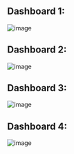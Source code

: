 ## Dashboard 1:



![image](https://github.com/pranavamin250898/SuperStore-Analysis/assets/40302495/4abb3f34-036e-4862-89e3-c1df938c256e)



## Dashboard 2:



![image](https://github.com/pranavamin250898/SuperStore-Analysis/assets/40302495/2181e9a4-de79-4ffc-ba01-b9f7290b0357)



## Dashboard 3:



![image](https://github.com/pranavamin250898/SuperStore-Analysis/assets/40302495/bd156be0-e7b0-4c5f-bd80-8dfb19609ba9)



## Dashboard 4:



![image](https://github.com/pranavamin250898/SuperStore-Analysis/assets/40302495/580dde86-5323-4fcc-8391-5a467df18b0a)

